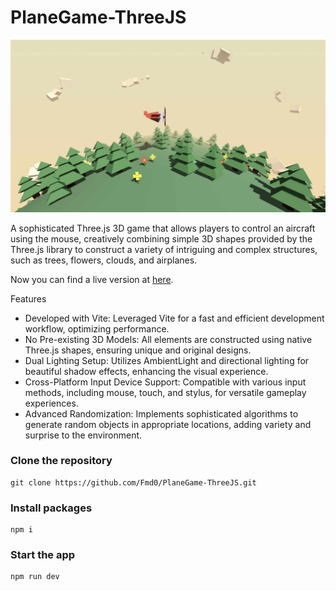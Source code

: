 # PlaneGame-ThreeJS

![screenshot](https://github.com/Fmd0/assets/blob/main/projectImage/planeGame/planeGame0.jpg?raw=true)

A sophisticated Three.js 3D game that allows players to control an aircraft using the mouse, creatively combining simple 3D shapes provided by the Three.js library to construct a variety of intriguing and complex structures, such as trees, flowers, clouds, and airplanes.

Now you can find a live version at [here](https://fmd0.github.io/pages/planeGame/).

Features
- Developed with Vite: Leveraged Vite for a fast and efficient development workflow, optimizing performance. 
- No Pre-existing 3D Models: All elements are constructed using native Three.js shapes, ensuring unique and original designs. 
- Dual Lighting Setup: Utilizes AmbientLight and directional lighting for beautiful shadow effects, enhancing the visual experience. 
- Cross-Platform Input Device Support: Compatible with various input methods, including mouse, touch, and stylus, for versatile gameplay experiences. 
- Advanced Randomization: Implements sophisticated algorithms to generate random objects in appropriate locations, adding variety and surprise to the environment.


### Clone the repository

```shell
git clone https://github.com/Fmd0/PlaneGame-ThreeJS.git
```

### Install packages

```shell
npm i
```

### Start the app

```shell
npm run dev
```
